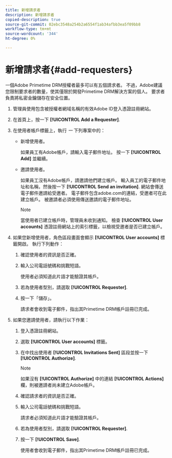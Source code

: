 ```yaml
---
title: 新增請求者
description: 新增請求者
copied-description: true
source-git-commit: 02ebc3548a254b2a6554f1ab34afbb3ea5f09bb8
workflow-type: tm+mt
source-wordcount: '344'
ht-degree: 0%

---
```


# 新增請求者{#add-requesters}

一個Adobe Primetime DRM授權者最多可以有五個請求者。 不過，Adobe建議您限制要求者的數量，使其僅限於開發Primetime DRM解決方案的個人。 要求者負責將私密金鑰儲存在安全位置。

1. 管理員使用包含被授權者網域名稱的有效Adobe ID登入憑證註冊網站。
1. 在首頁上，按一下 **[!UICONTROL Add a Requester]**.
1. 在使用者帳戶標籤上，執行 *一* 下列專案中的：

   * 新增使用者。

     如果員工有Adobe帳戶，請輸入電子郵件地址。 按一下 **[!UICONTROL Add]** 並繼續。
   * 邀請使用者。

     如果員工沒有Adobe帳戶，請邀請他們建立帳戶。 輸入員工的電子郵件地址和名稱，然後按一下 **[!UICONTROL Send an invitation]**. 網站會傳送電子郵件邀請給受邀者。 電子郵件包含adobe.com的連結，受邀者可在此建立帳戶。 被邀請者必須使用傳送邀請的電子郵件地址。

     >[!NOTE]
     >
     >當使用者已建立帳戶時，管理員未收到通知。 檢查 **[!UICONTROL User accounts]** 憑證註冊網站上的索引標籤，以檢視受邀者是否已建立帳戶。

1. 如果您新增使用者，角色區段畫面會顯示 **[!UICONTROL User accounts]** 標籤開啟。 執行下列動作：

   1. 確認使用者的資訊是否正確。
   1. 輸入公司電話號碼和挑戰短語。

      使用者必須知道此片語才能驗證其帳戶。
   1. 若為使用者型別，請選取 **[!UICONTROL Requester]**.
   1. 按一下「儲存」。

      請求者會收到電子郵件，指出其Primetime DRM帳戶註冊已完成。

1. 如果您邀請使用者，請執行以下作業：

   1. 登入憑證註冊網站。
   1. 選取 **[!UICONTROL User accounts]** 標籤。
   1. 在中找出使用者 **[!UICONTROL Invitations Sent]** 區段並按一下 **[!UICONTROL Authorize]**.

      >[!NOTE]
      >
      >如果沒有 **[!UICONTROL Authorize]** 中的連結 **[!UICONTROL Actions]** 欄，則被邀請者尚未建立Adobe帳戶。

   1. 確認請求者的資訊是否正確。
   1. 輸入公司電話號碼和挑戰短語。

      請求者必須知道此片語才能驗證其帳戶。
   1. 若為使用者型別，請選取 **[!UICONTROL Requester]**.
   1. 按一下 **[!UICONTROL Save]**.

      使用者會收到電子郵件，指出其Primetime DRM帳戶註冊已完成。
